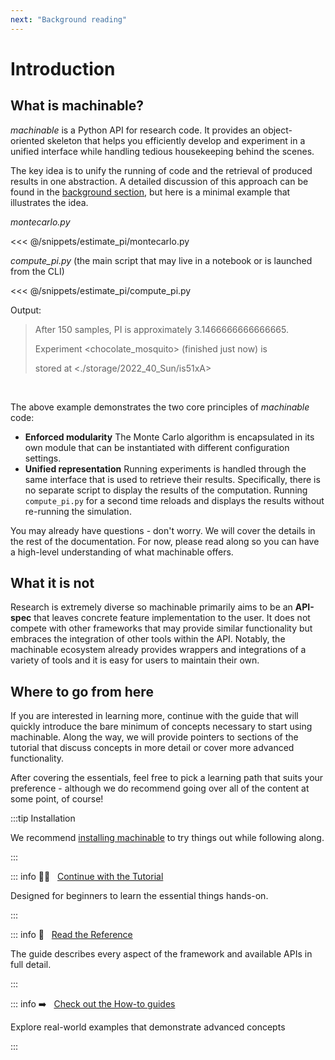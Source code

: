 ```yaml
---
next: "Background reading"
---
```


# Introduction

## What is machinable?

_machinable_ is a Python API for research code. It provides an object-oriented skeleton that helps you efficiently develop and experiment in a unified interface while handling tedious housekeeping behind the scenes.

The key idea is to unify the running of code and the retrieval of produced results in one abstraction. A detailed discussion of this approach can be found in the [background section](./../idea.md), but here is a minimal example that illustrates the idea.

_montecarlo\.py_

<<< @/snippets/estimate_pi/montecarlo.py

_compute_pi\.py_ (the main script that may live in a notebook or is launched from the CLI)

<<< @/snippets/estimate_pi/compute_pi.py

Output:

> After 150 samples, PI is approximately 3.1466666666666665.
>
> Experiment \<chocolate_mosquito> (finished just now) is 
>
> stored at \<./storage/2022_40_Sun/is51xA>

<br />

The above example demonstrates the two core principles of _machinable_ code:

- **Enforced modularity** The Monte Carlo algorithm is encapsulated in its own module that can be instantiated with different configuration settings.
- **Unified representation** Running experiments is handled through the same interface that is used to retrieve their results. Specifically, there is no separate script to display the results of the computation. Running `compute_pi.py` for a second time reloads and displays the results without re-running the simulation.

You may already have questions - don't worry. We will cover the details in the rest of the documentation. For now, please read along so you can have a high-level understanding of what machinable offers.

## What it is not

Research is extremely diverse so machinable primarily aims to be an **API-spec** that leaves concrete feature implementation to the user. It does not compete with other frameworks that may provide similar functionality but embraces the integration of other tools within the API. Notably, the machinable ecosystem already provides wrappers and integrations of a variety of tools and it is easy for users to maintain their own. 

## Where to go from here

If you are interested in learning more, continue with the guide that will quickly introduce the bare minimum of concepts necessary to start using machinable. Along the way, we will provide pointers to sections of the tutorial that discuss concepts in more detail or cover more advanced functionality.

After covering the essentials, feel free to pick a learning path that suits your preference - although we do recommend going over all of the content at some point, of course!

:::tip Installation

We recommend [installing machinable](./installation.md) to try things out while following along.

:::

::: info :student: &nbsp; [Continue with the Tutorial](./essentials/project-structure.md)

Designed for beginners to learn the essential things hands-on.

:::

::: info :open_book: &nbsp; [Read the Reference](../reference/index.md)

The guide describes every aspect of the framework and available APIs in full detail.

:::

::: info :arrow_right: &nbsp; [Check out the How-to guides](../examples/overview.md)

Explore real-world examples that demonstrate advanced concepts

:::
